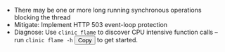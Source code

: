 - There may be one or more long running synchronous operations blocking the thread
- Mitigate: Implement HTTP 503 event-loop protection
- Diagnose: Use `clinic flame` to discover CPU intensive function calls – run 
<code id='copyText'>clinic flame -h</code>
<button id='copyButton' onclick='copy()'>Copy</button> to get started.
<script>
  function copy() {
    const body = document.getElementsByTagName('body')[0]
    const copyText = document.getElementById('copyText').innerHTML
    const tempInput = document.createElement('INPUT')
    body.appendChild(tempInput)
    tempInput.setAttribute('value', copyText)
    tempInput.select()
    document.execCommand('copy')
    body.removeChild(tempInput)
  }
</script>
